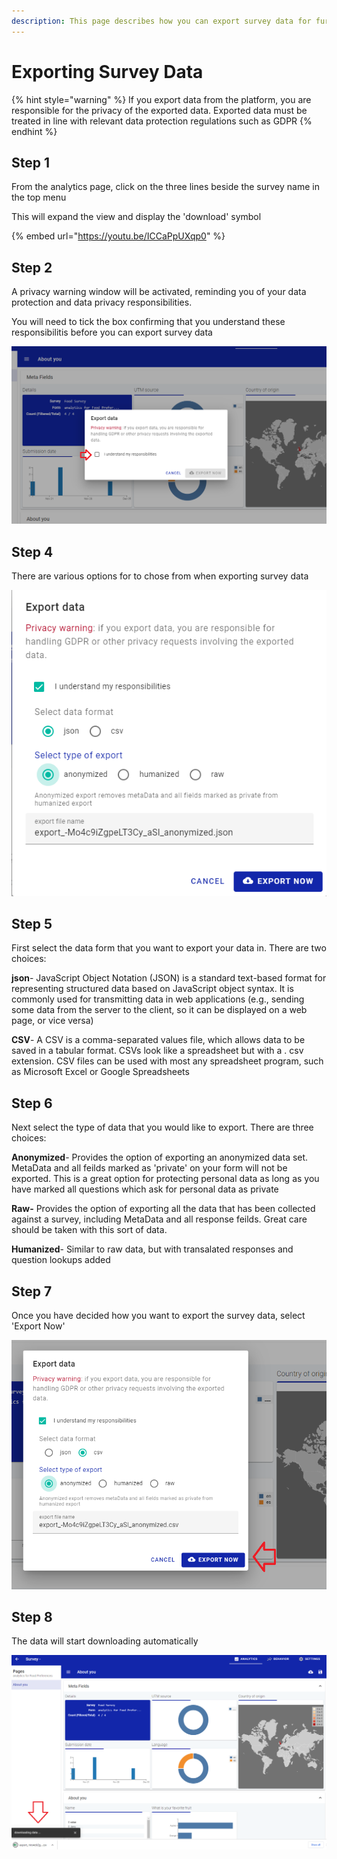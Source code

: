 ```yaml
---
description: This page describes how you can export survey data for further analysis
---
```


# Exporting Survey Data

{% hint style="warning" %}
If you export data from the platform, you are responsible for the privacy of the exported data.   Exported data must be treated in line with relevant data protection regulations such as GDPR
{% endhint %}

## Step 1

From the analytics page, click on the three lines beside the survey name in the top menu

This will expand the view and display the 'download' symbol

{% embed url="https://youtu.be/ICCaPpUXqp0" %}

## Step 2

A privacy warning window will be activated, reminding you of your data protection and data privacy responsibilities.

You will need to tick the box confirming that you understand these responsibilitis before you can export survey data

![](<../../.gitbook/assets/image (311).png>)

## Step 4

There are various options for to chose from when exporting survey data

![](<../../.gitbook/assets/image (331).png>)

## Step 5

First select the data form that you want to export your data in.   There are two choices:

**json**- JavaScript Object Notation (JSON) is a standard text-based format for representing structured data based on JavaScript object syntax. It is commonly used for transmitting data in web applications (e.g., sending some data from the server to the client, so it can be displayed on a web page, or vice versa)

**CSV**- A CSV is a comma-separated values file, which allows data to be saved in a tabular format. CSVs look like a spreadsheet but with a . csv extension. CSV files can be used with most any spreadsheet program, such as Microsoft Excel or Google Spreadsheets

## Step 6

Next select the type of data that you would like to export.  There are three choices:

**Anonymized**- Provides the option of exporting an anonymized data set.  MetaData and all feilds marked as 'private' on your form will not be exported.   This is a great option for protecting personal data as long as you have marked all questions which ask for personal data as private

**Raw-** Provides the option of exporting all the data that has been collected against a survey, including MetaData and all response feilds.  Great care should be taken with this sort of data.

**Humanized**- Similar to raw data, but with transalated responses and question lookups added

## Step 7

Once you have decided how you want to export the survey data, select 'Export Now'

&#x20;&#x20;

![](<../../.gitbook/assets/image (306).png>)

## Step 8

The data will start downloading automatically

![](<../../.gitbook/assets/image (325).png>)
